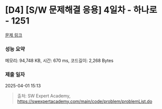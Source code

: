 # [D4] [S/W 문제해결 응용] 4일차 - 하나로 - 1251 

[문제 링크](https://swexpertacademy.com/main/code/problem/problemDetail.do?contestProbId=AV15StKqAQkCFAYD) 

### 성능 요약

메모리: 94,748 KB, 시간: 670 ms, 코드길이: 2,268 Bytes

### 제출 일자

2025-04-01 15:13



> 출처: SW Expert Academy, https://swexpertacademy.com/main/code/problem/problemList.do
